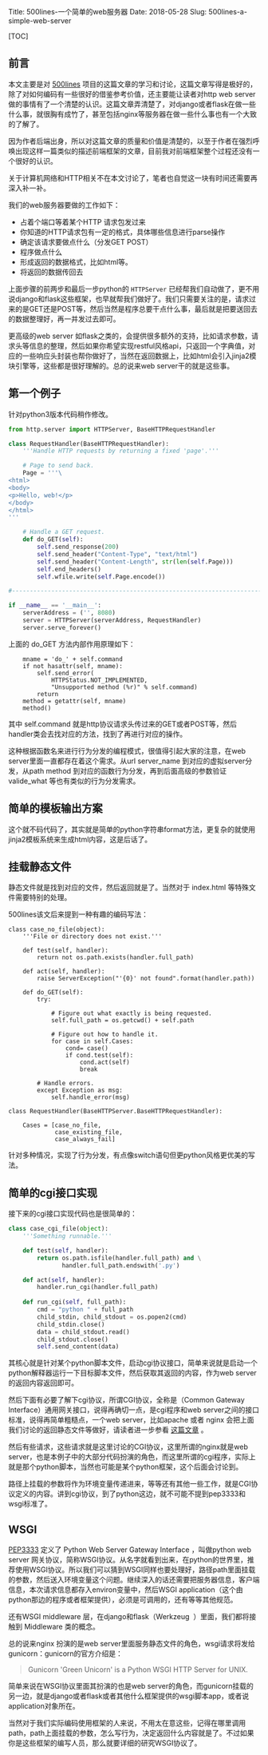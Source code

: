 Title: 500lines-一个简单的web服务器
Date: 2018-05-28
Slug: 500lines-a-simple-web-server


[TOC]

## 前言

本文主要是对 [500lines](http://aosabook.org/en/500L/a-simple-web-server.html) 项目的这篇文章的学习和讨论，这篇文章写得是极好的，除了对如何编码有一些很好的借鉴参考价值，还主要能让读者对http web server 做的事情有了一个清楚的认识。这篇文章弄清楚了，对django或者flask在做一些什么事，就很胸有成竹了，甚至包括nginx等服务器在做一些什么事也有一个大致的了解了。

因为作者后端出身，所以对这篇文章的质量和价值是清楚的，以至于作者在强烈呼唤出现这样一篇类似的描述前端框架的文章，目前我对前端框架整个过程还没有一个很好的认识。



关于计算机网络和HTTP相关不在本文讨论了，笔者也自觉这一块有时间还需要再深入补一补。



我们的web服务器要做的工作如下：

- 占着个端口等着某个HTTP 请求包发过来
- 你知道的HTTP请求包有一定的格式，具体哪些信息进行parse操作
- 确定该请求要做点什么（分发GET POST）
- 程序做点什么
- 形成返回的数据格式，比如html等。
- 将返回的数据传回去

上面步骤的前两步和最后一步python的 `HTTPServer` 已经帮我们自动做了，更不用说django和flask这些框架，也早就帮我们做好了。我们只需要关注的是，请求过来的是GET还是POST等，然后当然是程序总要干点什么事，最后就是把要送回去的数据整理好，再一并发过去即可。

更高级的web server 如flask之类的，会提供很多额外的支持，比如请求参数，请求头等信息的整理，然后如果你希望实现restful风格api，只返回一个字典值，对应的一些响应头封装也帮你做好了，当然在返回数据上，比如html会引入jinja2模块引擎等，这些都是很好理解的。总的说来web server干的就是这些事。



## 第一个例子

针对python3版本代码稍作修改。

```python
from http.server import HTTPServer, BaseHTTPRequestHandler

class RequestHandler(BaseHTTPRequestHandler):
    '''Handle HTTP requests by returning a fixed 'page'.'''

    # Page to send back.
    Page = '''\
<html>
<body>
<p>Hello, web!</p>
</body>
</html>
'''

    # Handle a GET request.
    def do_GET(self):
        self.send_response(200)
        self.send_header("Content-Type", "text/html")
        self.send_header("Content-Length", str(len(self.Page)))
        self.end_headers()
        self.wfile.write(self.Page.encode())

#----------------------------------------------------------------------

if __name__ == '__main__':
    serverAddress = ('', 8080)
    server = HTTPServer(serverAddress, RequestHandler)
    server.serve_forever()
```

上面的 do_GET 方法内部作用原理如下：

```
    mname = 'do_' + self.command
    if not hasattr(self, mname):
        self.send_error(
            HTTPStatus.NOT_IMPLEMENTED,
            "Unsupported method (%r)" % self.command)
        return
    method = getattr(self, mname)
    method()
```

其中 self.command 就是http协议请求头传过来的GET或者POST等，然后 handler类会去找对应的方法，找到了再进行对应的操作。

这种根据函数名来进行行为分发的编程模式，很值得引起大家的注意，在web server里面一直都存在着这个需求。从url server_name 到对应的虚拟server分发，从path method 到对应的函数行为分发，再到后面高级的参数验证valide_what 等也有类似的行为分发需求。



## 简单的模板输出方案

这个就不码代码了，其实就是简单的python字符串format方法，更复杂的就使用jinja2模板系统来生成html内容，这是后话了。



## 挂载静态文件

静态文件就是找到对应的文件，然后返回就是了。当然对于 index.html 等特殊文件需要特别的处理。



500lines该文后来提到一种有趣的编码写法：

```
class case_no_file(object):
    '''File or directory does not exist.'''

    def test(self, handler):
        return not os.path.exists(handler.full_path)

    def act(self, handler):
        raise ServerException("'{0}' not found".format(handler.path))
```

```
    def do_GET(self):
        try:

            # Figure out what exactly is being requested.
            self.full_path = os.getcwd() + self.path

            # Figure out how to handle it.
            for case in self.Cases:
                cond= case()
                if cond.test(self):
                    cond.act(self)
                    break

        # Handle errors.
        except Exception as msg:
            self.handle_error(msg)
```

```
class RequestHandler(BaseHTTPServer.BaseHTTPRequestHandler):

    Cases = [case_no_file,
             case_existing_file,
             case_always_fail]
```
针对多种情况，实现了行为分发，有点像switch语句但更python风格更优美的写法。



## 简单的cgi接口实现

接下来的cgi接口实现代码也是很简单的：

```python
class case_cgi_file(object):
    '''Something runnable.'''

    def test(self, handler):
        return os.path.isfile(handler.full_path) and \
               handler.full_path.endswith('.py')

    def act(self, handler):
        handler.run_cgi(handler.full_path)
        
    def run_cgi(self, full_path):
        cmd = "python " + full_path
        child_stdin, child_stdout = os.popen2(cmd)
        child_stdin.close()
        data = child_stdout.read()
        child_stdout.close()
        self.send_content(data)
```

其核心就是针对某个python脚本文件，启动cgi协议接口，简单来说就是启动一个python解释器运行一下目标脚本文件，然后获取其返回的内容，作为web server的返回内容返回即可。

然后下面有必要了解下cgi协议，所谓CGI协议，全称是（Common Gateway Interface）通用网关接口，说得再确切一点，是cgi程序和web server之间的接口标准，说得再简单粗糙点，一个web server，比如apache 或者 nginx 会把上面我们讨论的返回静态文件等做好，请读者进一步参看 [这篇文章](https://zhuanlan.zhihu.com/p/25181849) 。

然后有些请求，这些请求就是这里讨论的CGI协议，这里所谓的nginx就是web server，也是本例子中的大部分代码扮演的角色，而这里所谓的cgi程序，实际上就是那个python脚本，当然也可能是某个python框架，这个后面会讨论到。

路径上挂载的参数将作为环境变量传递进来，等等还有其他一些工作，就是CGI协议定义的内容。讲到cgi协议，到了python这边，就不可能不提到pep3333和wsgi标准了。



## WSGI

[PEP3333](https://www.python.org/dev/peps/pep-3333/) 定义了 Python Web Server Gateway Interface ，叫做python web server 网关协议，简称WSGI协议。从名字就看到出来，在python的世界里，推荐使用WSGI协议。所以我们可以猜到WSGI同样也要处理好，路径path里面挂载的参数，然后送入环境变量这个问题。继续深入的话还需要把服务器信息，客户端信息，本次请求信息都存入environ变量中，然后WSGI application（这个由python那边的程序或者框架提供），必须是可调用的，还有等等其他规范。

还有WSGI middleware 层，在django和flask（Werkzeug  ）里面，我们都将接触到 Middleware 类的概念。



总的说来nginx 扮演的是web server里面服务静态文件的角色，wsgi请求将发给gunicorn：gunicorn的官方介绍是：

>  Gunicorn 'Green Unicorn' is a Python WSGI HTTP Server for UNIX. 

简单来说在WSGI协议里面其扮演的也是web server的角色，而gunicorn挂载的另一边，就是django或者flask或者其他什么框架提供的wsgi脚本app，或者说application对象所在。

当然对于我们实际编码使用框架的人来说，不用太在意这些，记得在哪里调用path，path上面挂载的参数，怎么写行为，决定返回什么内容就是了。不过如果你是这些框架的编写人员，那么就要详细的研究WSGI协议了。